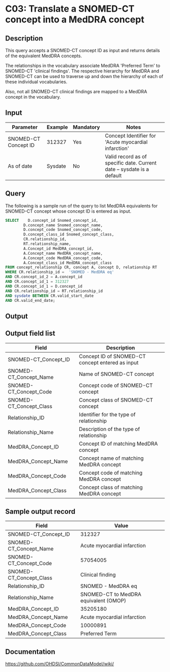 <!---
Group:condition
Name:C03 Translate a SNOMED-CT concept into a MedDRA concept
Author:Patrick Ryan
CDM Version: 5.0
-->

# C03: Translate a SNOMED-CT concept into a MedDRA concept

## Description
This query accepts a SNOMED-CT concept ID as input and returns details of the equivalent MedDRA concepts.

The relationships in the vocabulary associate MedDRA 'Preferred Term' to SNOMED-CT 'clinical findings'. The respective hierarchy for MedDRA and SNOMED-CT can be used to traverse up and down the hierarchy of each of these individual vocabularies.

Also, not all SNOMED-CT clinical findings are mapped to a MedDRA concept in the vocabulary.

## Input

|  Parameter |  Example |  Mandatory |  Notes |
| --- | --- | --- | --- |
|  SNOMED-CT Concept ID |  312327 |  Yes | Concept Identifier for 'Acute myocardial infarction' |
|  As of date |  Sysdate |  No | Valid record as of specific date. Current date – sysdate is a default |

## Query
The following is a sample run of the query to list MedDRA equivalents for SNOMED-CT concept whose concept ID is entered as input. 

```sql
SELECT    D.concept_id Snomed_concept_id,
        D.concept_name Snomed_concept_name,
        D.concept_code Snomed_concept_code,
        D.concept_class_id Snomed_concept_class,
        CR.relationship_id,
        RT.relationship_name,
        A.Concept_id MedDRA_concept_id,
        A.Concept_name MedDRA_concept_name,
        A.Concept_code MedDRA_concept_code,
        A.Concept_class_id MedDRA_concept_class 
FROM concept_relationship CR, concept A, concept D, relationship RT 
WHERE CR.relationship_id =  'SNOMED - MedDRA eq'
AND CR.concept_id_2 = A.concept_id 
AND CR.concept_id_1 = 312327
AND CR.concept_id_1 = D.concept_id 
AND CR.relationship_id = RT.relationship_id 
AND sysdate BETWEEN CR.valid_start_date 
AND CR.valid_end_date;
```

## Output

## Output field list

|  Field |  Description |
| --- | --- |
|  SNOMED-CT_Concept_ID |  Concept ID of SNOMED-CT concept entered as input |
|  SNOMED-CT_Concept_Name |  Name of SNOMED-CT concept |
|  SNOMED-CT_Concept_Code |  Concept code of SNOMED-CT concept |
|  SNOMED-CT_Concept_Class |  Concept class of SNOMED-CT concept |
|  Relationship_ID |  Identifier for the type of relationship |
|  Relationship_Name |  Description of the type of relationship |
|  MedDRA_Concept_ID |  Concept ID of matching MedDRA concept |
|  MedDRA_Concept_Name |  Concept name of matching MedDRA concept |
|  MedDRA_Concept_Code |  Concept code of matching MedDRA concept |
|  MedDRA_Concept_Class |  Concept class of matching MedDRA concept |

## Sample output record

|  Field |  Value |
| --- | --- |
|  SNOMED-CT_Concept_ID |  312327 |
|  SNOMED-CT_Concept_Name |  Acute myocardial infarction |
|  SNOMED-CT_Concept_Code |  57054005 |
|  SNOMED-CT_Concept_Class |  Clinical finding |
|  Relationship_ID |  SNOMED - MedDRA eq |
|  Relationship_Name |  SNOMED-CT to MedDRA equivalent (OMOP) |
|  MedDRA_Concept_ID |  35205180 |
|  MedDRA_Concept_Name |  Acute myocardial infarction |
|  MedDRA_Concept_Code |  10000891 |
|  MedDRA_Concept_Class |  Preferred Term |

## Documentation
https://github.com/OHDSI/CommonDataModel/wiki/
